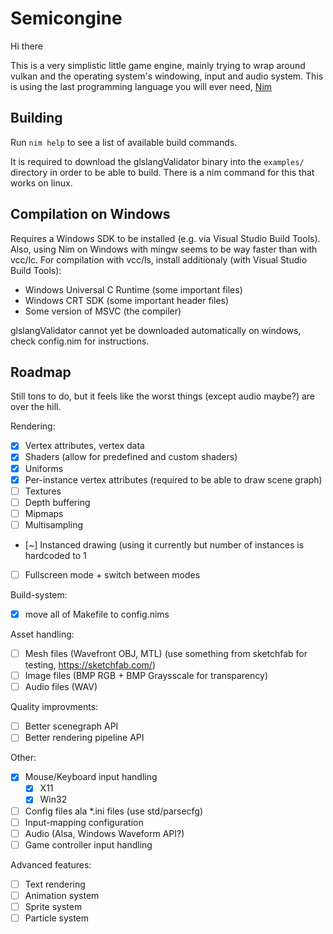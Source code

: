 Semicongine
===========

Hi there

This is a very simplistic little game engine, mainly trying to wrap around vulkan and the operating system's windowing, input and audio system.
This is using the last programming language you will ever need, [Nim](https://nim-lang.org/)

Building
--------

Run ```nim help``` to see a list of available build commands.

It is required to download the glslangValidator binary into the ```examples/``` directory in order to be able to build.
There is a nim command for this that works on linux.

Compilation on Windows
----------------------

Requires a Windows SDK to be installed (e.g. via Visual Studio Build Tools).
Also, using Nim on Windows with mingw seems to be way faster than with vcc/lc.
For compilation with vcc/ls, install additionaly (with Visual Studio Build Tools):
- Windows Universal C Runtime (some important files)
- Windows CRT SDK (some important header files)
- Some version of MSVC (the compiler)

glslangValidator cannot yet be downloaded automatically on windows, check config.nim for instructions.

Roadmap
-------

Still tons to do, but it feels like the worst things (except audio maybe?) are over the hill.

Rendering:

- [x] Vertex attributes, vertex data
- [x] Shaders (allow for predefined and custom shaders)
- [x] Uniforms
- [x] Per-instance vertex attributes (required to be able to draw scene graph)
- [ ] Textures
- [ ] Depth buffering
- [ ] Mipmaps 
- [ ] Multisampling 
- [~] Instanced drawing (using it currently but number of instances is hardcoded to 1
- [ ] Fullscreen mode + switch between modes

Build-system:
- [x] move all of Makefile to config.nims

Asset handling:
- [ ] Mesh files (Wavefront OBJ, MTL) (use something from sketchfab for testing, https://sketchfab.com/)
- [ ] Image files (BMP RGB + BMP Graysscale for transparency)
- [ ] Audio files (WAV)

Quality improvments:

- [ ] Better scenegraph API
- [ ] Better rendering pipeline API

Other:
- [x] Mouse/Keyboard input handling
  - [x] X11
  - [x] Win32
- [ ] Config files ala \*.ini files (use std/parsecfg)
- [ ] Input-mapping configuration
- [ ] Audio (Alsa, Windows Waveform API?)
- [ ] Game controller input handling

Advanced features:
- [ ] Text rendering
- [ ] Animation system
- [ ] Sprite system
- [ ] Particle system
